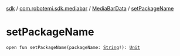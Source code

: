 [sdk](../../index.md) / [com.robotemi.sdk.mediabar](../index.md) / [MediaBarData](index.md) / [setPackageName](./set-package-name.md)

# setPackageName

`open fun setPackageName(packageName: `[`String`](https://kotlinlang.org/api/latest/jvm/stdlib/kotlin/-string/index.html)`!): `[`Unit`](https://kotlinlang.org/api/latest/jvm/stdlib/kotlin/-unit/index.html)